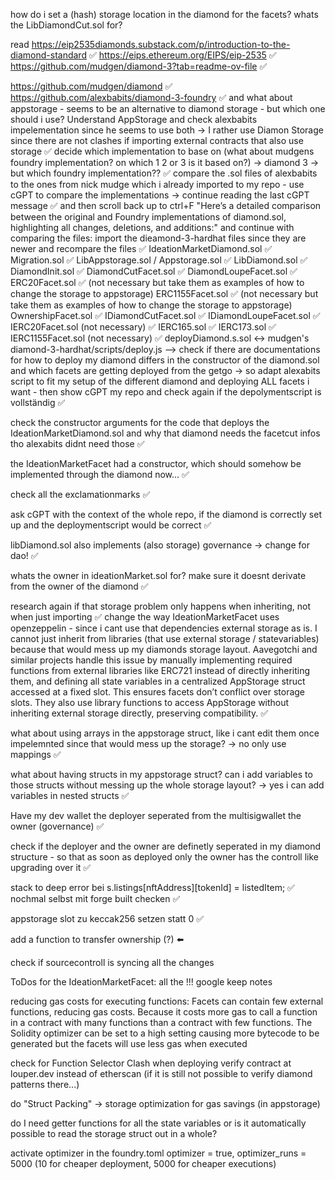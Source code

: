 how do i set a (hash) storage location in the diamond for the facets?
whats the LibDiamondCut.sol for?

read
https://eip2535diamonds.substack.com/p/introduction-to-the-diamond-standard ✅
https://eips.ethereum.org/EIPS/eip-2535 ✅
https://github.com/mudgen/diamond-3?tab=readme-ov-file ✅


https://github.com/mudgen/diamond ✅
https://github.com/alexbabits/diamond-3-foundry ✅
and what about appstorage - seems to be an alternative to diamond storage - but which one should i use? Understand AppStorage and check alexbabits impelementation since he seems to use both -> I rather use Diamon Storage since there are not clashes if importing external contracts that also use storage ✅
decide which implementation to base on (what about mudgens foundry implementation? on which 1 2 or 3 is it based on?) -> diamond 3 -> but which foundry implementation?? ✅
compare the .sol files of alexbabits to the ones from nick mudge which i already imported to my repo - use cGPT to compare the implementations -> 
continue reading the last cGPT message ✅
and then scroll back up to ctrl+F "Here’s a detailed comparison between the original and Foundry implementations of diamond.sol, highlighting all changes, deletions, and additions:" and continue with comparing the files:
import the dieamond-3-hardhat files since they are newer and recompare the files ✅
IdeationMarketDiamond.sol ✅
Migration.sol ✅
LibAppstorage.sol / Appstorage.sol ✅
LibDiamond.sol ✅
DiamondInit.sol ✅
DiamondCutFacet.sol ✅ 
DiamondLoupeFacet.sol ✅
ERC20Facet.sol ✅ (not necessary but take them as examples of how to change the storage to appstorage)
ERC1155Facet.sol ✅ (not necessary but take them as examples of how to change the storage to appstorage)
OwnershipFacet.sol ✅
IDiamondCutFacet.sol ✅
IDiamondLoupeFacet.sol ✅
IERC20Facet.sol (not necessary) ✅
IERC165.sol ✅
IERC173.sol ✅
IERC1155Facet.sol (not necessary) ✅
deployDiamond.s.sol <-> mudgen's diamond-3-hardhat/scripts/deploy.js --> check if there are documentations for how to deploy my diamond
differs in  the constructor of the diamond.sol and which facets are getting deployed from the getgo -> so adapt alexabits script to fit my setup of the different diamond and deploying ALL facets i want - then show cGPT my repo and check again if the depolymentscript is vollständig ✅

check the constructor arguments for the code that deploys the IdeationMarketDiamond.sol and why that diamond needs the facetcut infos tho alexabits didnt need those ✅

the IdeationMarketFacet had a constructor, which should somehow be implemented through the diamond now... ✅

check all the exclamationmarks ✅

ask cGPT with the context of the whole repo, if the diamond is correctly set up and the deploymentscript would be correct ✅

libDiamond.sol also implements (also storage) governance -> change for dao! ✅

whats the owner in ideationMarket.sol for? make sure it doesnt derivate from the owner of the diamond ✅

research again if that storage problem only happens when inheriting, not when just importing ✅
change the way IdeationMarketFacet uses openzeppelin - since i cant use that dependencies external storage as is.
I cannot just inherit from libraries (that use external storage / statevariables) because that would mess up my diamonds storage layout. Aavegotchi and similar projects handle this issue by manually implementing required functions from external libraries like ERC721 instead of directly inheriting them, and defining all state variables in a centralized AppStorage struct accessed at a fixed slot. This ensures facets don’t conflict over storage slots. They also use library functions to access AppStorage without inheriting external storage directly, preserving compatibility. ✅

what about using arrays in the appstorage struct, like i cant edit them once impelemnted since that would mess up the storage? -> no only use mappings ✅

what about having structs in my appstorage struct? can i add variables to those structs without messing up the whole storage layout? -> yes i can add variables in nested structs ✅

Have my dev wallet the deployer seperated from the multisigwallet the owner (governance) ✅

check if the deployer and the owner are definetly seperated in my diamond structure - so that as soon as deployed only the owner has the controll like upgrading over it ✅

stack to deep error bei s.listings[nftAddress][tokenId] = listedItem; ✅
nochmal selbst mit forge built checken ✅

appstorage slot zu keccak256 setzen statt 0 ✅ 

add a function to transfer ownership (?) ⬅️

check if sourcecontroll is syncing all the changes  

ToDos for the IdeationMarketFacet:
all the !!!
google keep notes


reducing gas costs for executing functions:
Facets can contain few external functions, reducing gas costs. Because it costs more gas to call a function in a contract with many functions than a contract with few functions.
The Solidity optimizer can be set to a high setting causing more bytecode to be generated but the facets will use less gas when executed

check for Function Selector Clash when deploying
verify contract at louper.dev instead of etherscan (if it is still not possible to verify diamond patterns there...)

do "Struct Packing" -> storage optimization for gas savings (in appstorage)

do I need getter functions for all the state variables or is it automatically possible to read the storage struct out in a whole?

activate optimizer in the foundry.toml optimizer = true, optimizer_runs = 5000 (10 for cheaper deployment, 5000 for cheaper executions)
